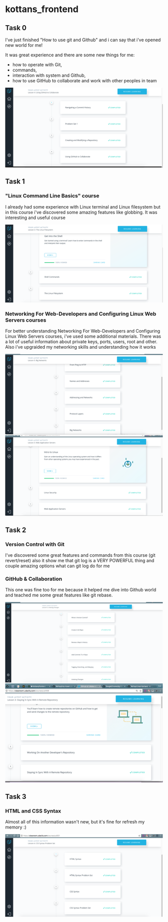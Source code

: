 # kottans_frontend

## Task 0
I've just finished "How to use git and Github" and i can say that i've opened new world for me!

It was great experience and there are some new things for me:
* how to operate with Git, 
* commands, 
* interaction with system and Github,
* how to use GitHub to collaborate and work with other peoples in team 

![Screenshot](task_0/How_to_use_git_and_Github.png)

## Task 1

### "Linux Command Line Basics" course

I already had some experience with Linux terminal and Linux filesystem but in this course i've discovered some amazing features like globbing. It was interesting and useful course

![Screenshot](task_1/Linux_Command_Line_Basics.png)

### Networking For Web-Developers and Configuring Linux Web Servers courses
For better understanding Networking For Web-Developers and Configuring Linux Web Servers courses, i've used some additional materials. There was a lot of useful information about private keys, ports, users, root and other. Also i've upgraided my networking skills and understanding how it works 

![Screenshot](task_1/Networking_for_Web_Developers.png)
![Screenshot](task_1/Configuring_Linux_Web_Servers.png)

## Task 2

### Version Control with Git
I've discovered some great features and commands from this course (git revert/reset) also it show me that git log is a VERY POWERFUL thing and couple amazing options what can git log do for me

### GitHub & Collaboration 
This one was fine too for me because it helped me dive into Github world and teached me some great features like git rebase.

![Screenshot](task_2/Version_Control_with_Git.png)
![Screenshot](task_2/GitHub_&_Collaboration.png)

## Task 3 

### HTML and CSS Syntax
Almost all of this information wasn't new, but it's fine for refresh my memory :)

![Screenshot](task_3/HTML-and-CSS-Syntax.png)
